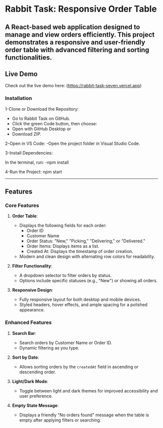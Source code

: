 # Rabbit Task: Responsive Order Table

A React-based web application designed to manage and view orders efficiently. This project demonstrates a responsive and user-friendly order table with advanced filtering and sorting functionalities.
--------------------------

## Live Demo
 Check out the live demo here: (https://rabbit-task-seven.vercel.app)







 ### Installation
1-Clone or Download the Repository:

- Go to Rabbit Task on GitHub.
- Click the green Code button, then choose:
- Open with GitHub Desktop or
- Download ZIP.
  
2-Open in VS Code:
-Open the project folder in Visual Studio Code.

3-Install Dependencies:

In the terminal, run:
-npm install

4-Run the Project:
npm start
 
------------------------
## Features

### **Core Features**
1. **Order Table**:
   - Displays the following fields for each order:
     - Order ID
     - Customer Name
     - Order Status: "New," "Picking," "Delivering," or "Delivered."
     - Order Items: Displays items as a list.
     - Created At: Displays the timestamp of order creation.
   - Modern and clean design with alternating row colors for readability.

2. **Filter Functionality**:
   - A dropdown selector to filter orders by status.
   - Options include specific statuses (e.g., "New") or showing all orders.

3. **Responsive Design**:
   - Fully responsive layout for both desktop and mobile devices.
   - Styled headers, hover effects, and ample spacing for a polished appearance.

###  **Enhanced Features**
1. **Search Bar**:
   - Search orders by Customer Name or Order ID.
   - Dynamic filtering as you type.

2. **Sort by Date**:
   - Allows sorting orders by the `createdAt` field in ascending or descending order.

3. **Light/Dark Mode**:
   - Toggle between light and dark themes for improved accessibility and user preference.

4. **Empty State Message**:
   - Displays a friendly "No orders found" message when the table is empty after applying filters or searching.

 
 

